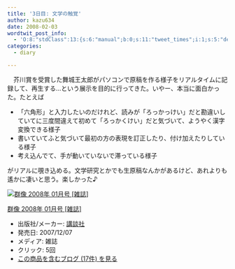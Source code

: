 ```yaml
---
title: '3日目: 文学の触覚'
author: kazu634
date: 2008-02-03
wordtwit_post_info:
  - 'O:8:"stdClass":13:{s:6:"manual";b:0;s:11:"tweet_times";i:1;s:5:"delay";i:0;s:7:"enabled";i:1;s:10:"separation";s:2:"60";s:7:"version";s:3:"3.7";s:14:"tweet_template";b:0;s:6:"status";i:2;s:6:"result";a:0:{}s:13:"tweet_counter";i:2;s:13:"tweet_log_ids";a:1:{i:0;i:3675;}s:9:"hash_tags";a:0:{}s:8:"accounts";a:1:{i:0;s:7:"kazu634";}}'
categories:
  - diary

---
```

<div class="section">
<p>
    　芥川賞を受賞した舞城王太郎がパソコンで原稿を作る様子をリアルタイムに記録して、再生する…という展示を目的に行ってきた。いやー、本当に面白かった。たとえば
</p>
  
<ul>
<li>
      「六角形」と入力したいのだけれど、読みが「ろっかっけい」だと勘違いしていてに三度間違えて初めて「ろっかくけい」だと気づいて、ようやく漢字変換できる様子
</li>
<li>
      書いていてふと気づいて最初の方の表現を訂正したり、付け加えたりしている様子
</li>
<li>
      考え込んでて、手が動いていないで滞っている様子
</li>
</ul>
  
<p>
    がリアルに覗き込める。文学研究とかでも生原稿なんかがあるけど、あれよりも遙かに凄いと思う。楽しかった♪
</p>
  
<div class="hatena-asin-detail">
<a href="http://www.amazon.co.jp/dp/B0010A7DI6/?tag=hatena_st1-22&ascsubtag=d-7ibv" onclick="__gaTracker('send', 'event', 'outbound-article', 'http://www.amazon.co.jp/dp/B0010A7DI6/?tag=hatena_st1-22&ascsubtag=d-7ibv', '');"><img src="https://images-na.ssl-images-amazon.com/images/I/51sJ3acP8-L._SL160_.jpg" class="hatena-asin-detail-image" alt="群像 2008年 01月号 [雑誌]" title="群像 2008年 01月号 [雑誌]" /></a></p> 
    
<div class="hatena-asin-detail-info">
<p class="hatena-asin-detail-title">
<a href="http://www.amazon.co.jp/dp/B0010A7DI6/?tag=hatena_st1-22&ascsubtag=d-7ibv" onclick="__gaTracker('send', 'event', 'outbound-article', 'http://www.amazon.co.jp/dp/B0010A7DI6/?tag=hatena_st1-22&ascsubtag=d-7ibv', '群像 2008年 01月号 [雑誌]');">群像 2008年 01月号 [雑誌]</a>
</p>
      
<ul>
<li>
<span class="hatena-asin-detail-label">出版社/メーカー:</span> <a href="http://d.hatena.ne.jp/keyword/%B9%D6%C3%CC%BC%D2" onclick="__gaTracker('send', 'event', 'outbound-article', 'http://d.hatena.ne.jp/keyword/%B9%D6%C3%CC%BC%D2', '講談社');" class="keyword">講談社</a>
</li>
<li>
<span class="hatena-asin-detail-label">発売日:</span> 2007/12/07
</li>
<li>
<span class="hatena-asin-detail-label">メディア:</span> 雑誌
</li>
<li>
<span class="hatena-asin-detail-label">クリック</span>: 5回
</li>
<li>
<a href="http://d.hatena.ne.jp/asin/B0010A7DI6" onclick="__gaTracker('send', 'event', 'outbound-article', 'http://d.hatena.ne.jp/asin/B0010A7DI6', 'この商品を含むブログ (17件) を見る');" target="_blank">この商品を含むブログ (17件) を見る</a>
</li>
</ul>
</div>
    
<div class="hatena-asin-detail-foot">
</div>
</div>
</div>
